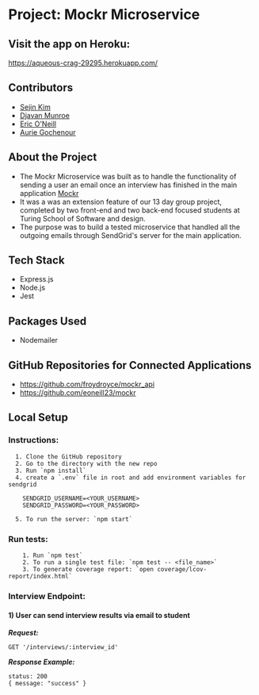 # Project: Mockr Microservice

## Visit the app on Heroku:
https://aqueous-crag-29295.herokuapp.com/

## Contributors
* [Sejin Kim](https://github.com/froydroyce)
* [Djavan Munroe](https://github.com/djavanm)
* [Eric O'Neill](https://github.com/eoneill23)
* [Aurie Gochenour](https://github.com/Myrdden)

## About the Project  
* The Mockr Microservice was built as to handle the functionality of sending a user an email once an interview has finished in the main application [Mockr](https://github.com/eoneill23/mockr)
* It was a was an extension feature of our 13 day group project, completed by two front-end and two back-end focused students at Turing School of Software and design.
* The purpose was to build a tested microservice that handled all the outgoing emails through SendGrid's server for the main application.

## Tech Stack
* Express.js
* Node.js
* Jest

## Packages Used
* Nodemailer

## GitHub Repositories for Connected Applications
* https://github.com/froydroyce/mockr_api
* https://github.com/eoneill23/mockr

## Local Setup
  ### Instructions:
      1. Clone the GitHub repository
      2. Go to the directory with the new repo  
      3. Run `npm install`
      4. create a `.env` file in root and add environment variables for sendgrid

        SENDGRID_USERNAME=<YOUR_USERNAME>
        SENDGRID_PASSWORD=<YOUR_PASSWORD>

      5. To run the server: `npm start`

  ### Run tests:
        1. Run `npm test`
        2. To run a single test file: `npm test -- <file_name>`
        3. To generate coverage report: `open coverage/lcov-report/index.html`

###  Interview Endpoint:

#### 1) User can send interview results via email to student

***Request:***
```
GET '/interviews/:interview_id'
```

***Response Example:***
```
status: 200
{ message: "success" }
```
